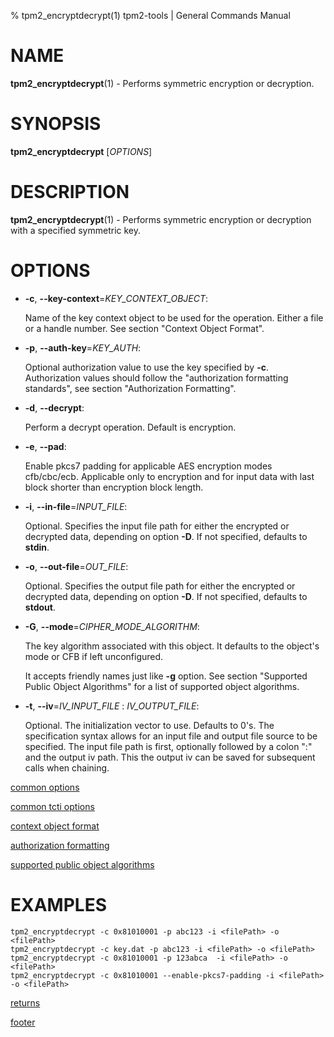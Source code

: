 % tpm2_encryptdecrypt(1) tpm2-tools | General Commands Manual

# NAME

**tpm2_encryptdecrypt**(1) - Performs symmetric encryption or decryption.

# SYNOPSIS

**tpm2_encryptdecrypt** [*OPTIONS*]

# DESCRIPTION

**tpm2_encryptdecrypt**(1) - Performs symmetric encryption or decryption with a
specified symmetric key.

# OPTIONS

  * **-c**, **\--key-context**=_KEY\_CONTEXT\_OBJECT_:

    Name of the key context object to be used for the  operation. Either a file
    or a handle number. See section "Context Object Format".

  * **-p**, **\--auth-key**=_KEY\_AUTH_:

    Optional authorization value to use the key specified by **-c**.
    Authorization values should follow the "authorization formatting standards",
    see section "Authorization Formatting".

  * **-d**, **\--decrypt**:

    Perform a decrypt operation. Default is encryption.

  * **-e**, **\--pad**:

    Enable pkcs7 padding for applicable AES encryption modes cfb/cbc/ecb.
    Applicable only to encryption and for input data with last block shorter
    than encryption block length.

  * **-i**, **\--in-file**=_INPUT\_FILE_:

    Optional. Specifies the input file path for either the encrypted or decrypted
    data, depending on option **-D**. If not specified, defaults to **stdin**.

  * **-o**, **\--out-file**=_OUT\_FILE_:

    Optional. Specifies the output file path for either the encrypted or decrypted
    data, depending on option **-D**. If not specified, defaults to **stdout**.

  * **-G**, **\--mode**=_CIPHER\_MODE\_ALGORITHM_:

    The key algorithm associated with this object. It defaults to the object's
    mode or CFB if left unconfigured.

    It accepts friendly names just like **-g** option.
    See section "Supported Public Object Algorithms" for a list
    of supported object algorithms.

  * **-t**, **\--iv**=_IV\_INPUT\_FILE_ : _IV\_OUTPUT\_FILE_:

    Optional. The initialization vector to use. Defaults to 0's. The specification
  syntax allows for an input file and output file source to be specified. The input file
  path is first, optionally followed by a colon ":" and the output iv path. This the output
  iv can be saved for subsequent calls when chaining.

[common options](common/options.md)

[common tcti options](common/tcti.md)

[context object format](common/ctxobj.md)

[authorization formatting](common/authorizations.md)

[supported public object algorithms](common/object-alg.md)

# EXAMPLES

```
tpm2_encryptdecrypt -c 0x81010001 -p abc123 -i <filePath> -o <filePath>
tpm2_encryptdecrypt -c key.dat -p abc123 -i <filePath> -o <filePath>
tpm2_encryptdecrypt -c 0x81010001 -p 123abca  -i <filePath> -o <filePath>
tpm2_encryptdecrypt -c 0x81010001 --enable-pkcs7-padding -i <filePath> -o <filePath>
```

[returns](common/returns.md)

[footer](common/footer.md)
